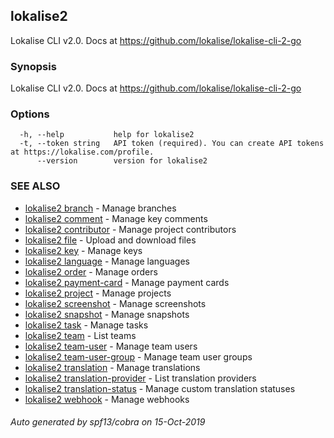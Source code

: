 ## lokalise2

Lokalise CLI v2.0. Docs at https://github.com/lokalise/lokalise-cli-2-go

### Synopsis

Lokalise CLI v2.0. Docs at https://github.com/lokalise/lokalise-cli-2-go

### Options

```
  -h, --help           help for lokalise2
  -t, --token string   API token (required). You can create API tokens at https://lokalise.com/profile.
      --version        version for lokalise2
```

### SEE ALSO

* [lokalise2 branch](lokalise2_branch.md)	 - Manage branches
* [lokalise2 comment](lokalise2_comment.md)	 - Manage key comments
* [lokalise2 contributor](lokalise2_contributor.md)	 - Manage project contributors
* [lokalise2 file](lokalise2_file.md)	 - Upload and download files
* [lokalise2 key](lokalise2_key.md)	 - Manage keys
* [lokalise2 language](lokalise2_language.md)	 - Manage languages
* [lokalise2 order](lokalise2_order.md)	 - Manage orders
* [lokalise2 payment-card](lokalise2_payment-card.md)	 - Manage payment cards
* [lokalise2 project](lokalise2_project.md)	 - Manage projects
* [lokalise2 screenshot](lokalise2_screenshot.md)	 - Manage screenshots
* [lokalise2 snapshot](lokalise2_snapshot.md)	 - Manage snapshots
* [lokalise2 task](lokalise2_task.md)	 - Manage tasks
* [lokalise2 team](lokalise2_team.md)	 - List teams
* [lokalise2 team-user](lokalise2_team-user.md)	 - Manage team users
* [lokalise2 team-user-group](lokalise2_team-user-group.md)	 - Manage team user groups
* [lokalise2 translation](lokalise2_translation.md)	 - Manage translations
* [lokalise2 translation-provider](lokalise2_translation-provider.md)	 - List translation providers
* [lokalise2 translation-status](lokalise2_translation-status.md)	 - Manage custom translation statuses
* [lokalise2 webhook](lokalise2_webhook.md)	 - Manage webhooks

###### Auto generated by spf13/cobra on 15-Oct-2019
